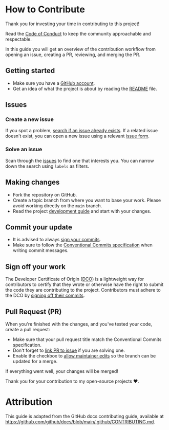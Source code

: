 
# How to Contribute

Thank you for investing your time in contributing to this project!

Read the [Code of Conduct](CODE_OF_CONDUCT.md) to keep the community approachable and respectable.

In this guide you will get an overview of the contribution workflow from opening an issue, creating a PR, reviewing, and merging the PR.


## Getting started

- Make sure you have a [GitHub account](https://github.com/join).
- Get an idea of what the project is about by reading the [README](README.md) file.


## Issues

### Create a new issue

If you spot a problem, [search if an issue already exists](https://docs.github.com/en/github/searching-for-information-on-github/searching-on-github/searching-issues-and-pull-requests#search-by-the-title-body-or-comments). If a related issue doesn't exist, you can open a new issue using a relevant [issue form](https://github.com/x55xaa/arptools/issues/new/choose).

### Solve an issue

Scan through the [issues](https://github.com/x55xaa/arptools/issues) to find one that interests you. You can narrow down the search using `labels` as filters.


## Making changes

- Fork the repository on GitHub.
- Create a topic branch from where you want to base your work. Please avoid working directly on the `main` branch.
- Read the project [development guide](DEVELOPMENT.md) and start with your changes.

 
## Commit your update

- It is advised to always [sign your commits](https://docs.github.com/en/authentication/managing-commit-signature-verification/signing-commits).
- Make sure to follow the [Conventional Commits specification](https://www.conventionalcommits.org/en/v1.0.0) when writing commit messages.


## Sign off your work

The Developer Certificate of Origin ([DCO](http://developercertificate.org/)) is a lightweight way for contributors to certify that they wrote or otherwise have the right to submit the code they are contributing to the project. Contributors must adhere to the DCO by [signing off their commits](https://git-scm.com/docs/git-commit#Documentation/git-commit.txt--s).


## Pull Request (PR)

When you're finished with the changes, and you've tested your code, create a pull request:

- Make sure that your pull request title match the Conventional Commits specification.
- Don't forget to [link PR to issue](https://docs.github.com/en/issues/tracking-your-work-with-issues/linking-a-pull-request-to-an-issue) if you are solving one.
- Enable the checkbox to [allow maintainer edits](https://docs.github.com/en/pull-requests/collaborating-with-pull-requests/working-with-forks/allowing-changes-to-a-pull-request-branch-created-from-a-fork) so the branch can be updated for a merge.

If everything went well, your changes will be merged!

Thank you for your contribution to my open-source projects ❤️.


# Attribution

This guide is adapted from the GitHub docs contributing guide, available at https://github.com/github/docs/blob/main/.github/CONTRIBUTING.md.
